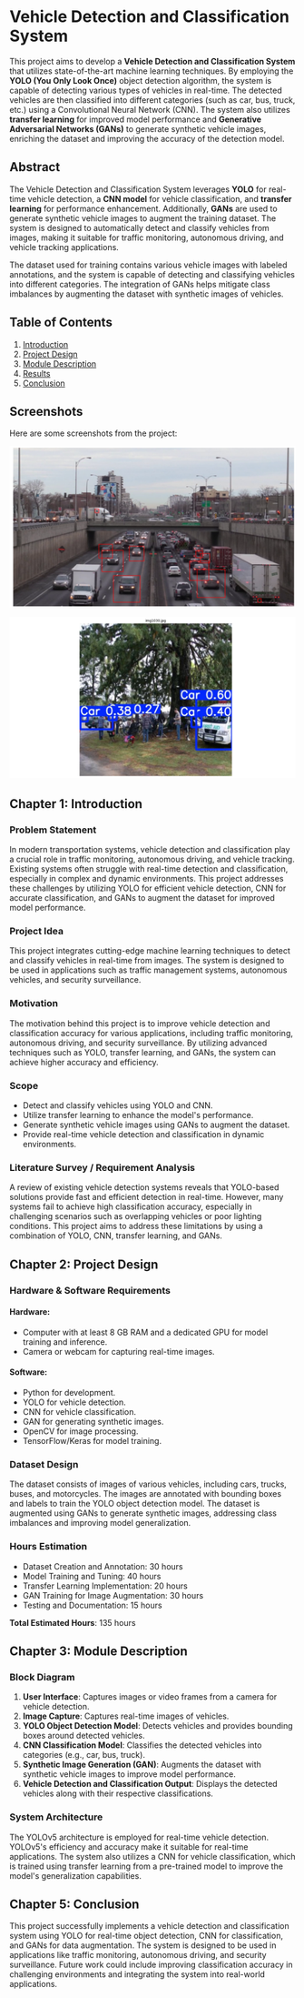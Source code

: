 # Vehicle Detection and Classification System

This project aims to develop a **Vehicle Detection and Classification System** that utilizes state-of-the-art machine learning techniques. By employing the **YOLO (You Only Look Once)** object detection algorithm, the system is capable of detecting various types of vehicles in real-time. The detected vehicles are then classified into different categories (such as car, bus, truck, etc.) using a Convolutional Neural Network (CNN). The system also utilizes **transfer learning** for improved model performance and **Generative Adversarial Networks (GANs)** to generate synthetic vehicle images, enriching the dataset and improving the accuracy of the detection model.

## Abstract

The Vehicle Detection and Classification System leverages **YOLO** for real-time vehicle detection, a **CNN model** for vehicle classification, and **transfer learning** for performance enhancement. Additionally, **GANs** are used to generate synthetic vehicle images to augment the training dataset. The system is designed to automatically detect and classify vehicles from images, making it suitable for traffic monitoring, autonomous driving, and vehicle tracking applications.

The dataset used for training contains various vehicle images with labeled annotations, and the system is capable of detecting and classifying vehicles into different categories. The integration of GANs helps mitigate class imbalances by augmenting the dataset with synthetic images of vehicles.

## Table of Contents

1. [Introduction](#introduction)
2. [Project Design](#project-design)
3. [Module Description](#module-description)
4. [Results](#results)
5. [Conclusion](#conclusion)

## Screenshots

Here are some screenshots from the project:

![Result 4](https://github.com/aditiaherr/Vehicle-Detection-and-Classification-System/blob/main/Results%202%20.png)

 ![Result 6](https://github.com/aditiaherr/Vehicle-Detection-and-Classification-System/blob/main/Results%20%20(1).png ) 

## Chapter 1: Introduction

### Problem Statement

In modern transportation systems, vehicle detection and classification play a crucial role in traffic monitoring, autonomous driving, and vehicle tracking. Existing systems often struggle with real-time detection and classification, especially in complex and dynamic environments. This project addresses these challenges by utilizing YOLO for efficient vehicle detection, CNN for accurate classification, and GANs to augment the dataset for improved model performance.

### Project Idea

This project integrates cutting-edge machine learning techniques to detect and classify vehicles in real-time from images. The system is designed to be used in applications such as traffic management systems, autonomous vehicles, and security surveillance.

### Motivation

The motivation behind this project is to improve vehicle detection and classification accuracy for various applications, including traffic monitoring, autonomous driving, and security surveillance. By utilizing advanced techniques such as YOLO, transfer learning, and GANs, the system can achieve higher accuracy and efficiency.

### Scope

- Detect and classify vehicles using YOLO and CNN.
- Utilize transfer learning to enhance the model's performance.
- Generate synthetic vehicle images using GANs to augment the dataset.
- Provide real-time vehicle detection and classification in dynamic environments.

### Literature Survey / Requirement Analysis

A review of existing vehicle detection systems reveals that YOLO-based solutions provide fast and efficient detection in real-time. However, many systems fail to achieve high classification accuracy, especially in challenging scenarios such as overlapping vehicles or poor lighting conditions. This project aims to address these limitations by using a combination of YOLO, CNN, transfer learning, and GANs.

## Chapter 2: Project Design

### Hardware & Software Requirements

#### Hardware:
- Computer with at least 8 GB RAM and a dedicated GPU for model training and inference.
- Camera or webcam for capturing real-time images.

#### Software:
- Python for development.
- YOLO for vehicle detection.
- CNN for vehicle classification.
- GAN for generating synthetic images.
- OpenCV for image processing.
- TensorFlow/Keras for model training.

### Dataset Design

The dataset consists of images of various vehicles, including cars, trucks, buses, and motorcycles. The images are annotated with bounding boxes and labels to train the YOLO object detection model. The dataset is augmented using GANs to generate synthetic images, addressing class imbalances and improving model generalization.

### Hours Estimation

- Dataset Creation and Annotation: 30 hours
- Model Training and Tuning: 40 hours
- Transfer Learning Implementation: 20 hours
- GAN Training for Image Augmentation: 30 hours
- Testing and Documentation: 15 hours

**Total Estimated Hours**: 135 hours

## Chapter 3: Module Description

### Block Diagram

1. **User Interface**: Captures images or video frames from a camera for vehicle detection.
2. **Image Capture**: Captures real-time images of vehicles.
3. **YOLO Object Detection Model**: Detects vehicles and provides bounding boxes around detected vehicles.
4. **CNN Classification Model**: Classifies the detected vehicles into categories (e.g., car, bus, truck).
5. **Synthetic Image Generation (GAN)**: Augments the dataset with synthetic vehicle images to improve model performance.
6. **Vehicle Detection and Classification Output**: Displays the detected vehicles along with their respective classifications.

### System Architecture

The YOLOv5 architecture is employed for real-time vehicle detection. YOLOv5's efficiency and accuracy make it suitable for real-time applications. The system also utilizes a CNN for vehicle classification, which is trained using transfer learning from a pre-trained model to improve the model's generalization capabilities.



## Chapter 5: Conclusion

This project successfully implements a vehicle detection and classification system using YOLO for real-time object detection, CNN for classification, and GANs for data augmentation. The system is designed to be used in applications like traffic monitoring, autonomous driving, and security surveillance. Future work could include improving classification accuracy in challenging environments and integrating the system into real-world applications.
